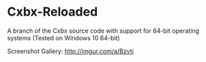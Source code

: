Cxbx-Reloaded
=============

A branch of the Cxbx source code with support for 64-bit operating systems (Tested on Windows 10 64-bit)

Screenshot Gallery:
http://imgur.com/a/Bzvti
